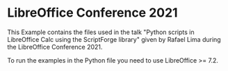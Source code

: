 # LibreOffice Conference 2021

This Example contains the files used in the talk "Python scripts in LibreOffice Calc using the ScriptForge library" given by Rafael Lima during the LibreOffice Conference 2021.

To run the examples in the Python file you need to use LibreOffice >= 7.2.
